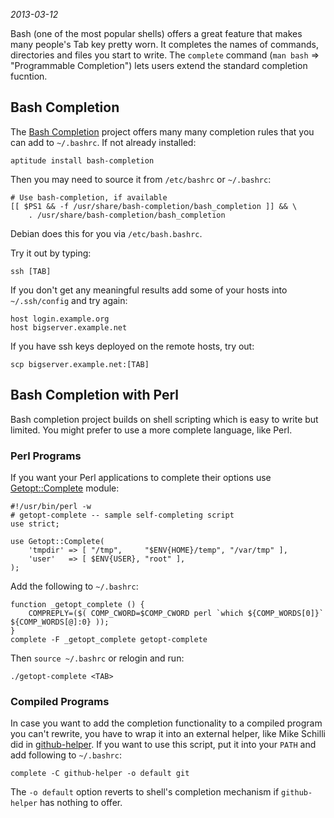 *2013-03-12*

Bash (one of the most popular shells) offers a great feature that makes many people's Tab key pretty worn. It completes the names of commands, directories and files you start to write. The `complete` command (`man bash` => "Programmable Completion") lets users extend the standard completion fucntion.

## Bash Completion

The [Bash Completion](http://bash-completion.alioth.debian.org/) project offers many many completion rules that you can add to `~/.bashrc`. If not already installed:

    aptitude install bash-completion

Then you may need to source it from `/etc/bashrc` or `~/.bashrc`:

    # Use bash-completion, if available
    [[ $PS1 && -f /usr/share/bash-completion/bash_completion ]] && \
        . /usr/share/bash-completion/bash_completion

Debian does this for you via `/etc/bash.bashrc`. 

Try it out by typing:

    ssh [TAB]
    
If you don't get any meaningful results add some of your hosts into `~/.ssh/config` and try again:

    host login.example.org
    host bigserver.example.net
    
If you have ssh keys deployed on the remote hosts, try out:

    scp bigserver.example.net:[TAB]

## Bash Completion with Perl

Bash completion project builds on shell scripting which is easy to write but limited. You might prefer to use a more complete language, like Perl. 

### Perl Programs

If you want your Perl applications to complete their options use [Getopt::Complete](https://metacpan.org/module/Getopt::Complete) module:

    #!/usr/bin/perl -w
    # getopt-complete -- sample self-completing script
    use strict;

    use Getopt::Complete(
        'tmpdir' => [ "/tmp",     "$ENV{HOME}/temp", "/var/tmp" ],
        'user'   => [ $ENV{USER}, "root" ],
    );

Add the following to `~/.bashrc`:

    function _getopt_complete () {
        COMPREPLY=($( COMP_CWORD=$COMP_CWORD perl `which ${COMP_WORDS[0]}` ${COMP_WORDS[@]:0} ));
    }
    complete -F _getopt_complete getopt-complete

Then `source ~/.bashrc` or relogin and run:

    ./getopt-complete <TAB>


### Compiled Programs

In case you want to add the completion functionality to a compiled program you can't rewrite, you have to wrap it into an external helper, like Mike Schilli did in [github-helper](https://github.com/jreisinger/varia/blob/master/github-helper). If you want to use this script, put it into your `PATH` and add following to `~/.bashrc`:

    complete -C github-helper -o default git
    
The `-o default` option reverts to shell's completion mechanism if `github-helper` has nothing to offer.
